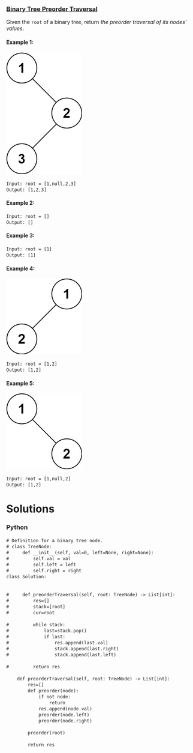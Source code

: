 ### [Binary Tree Preorder Traversal](https://leetcode.com/problems/binary-tree-preorder-traversal/) <br>

Given the `root` of a binary tree, return *the preorder traversal of its nodes' values*.



#### Example 1:
<img src="../../../../../images/144inorder_1.jpg">

```
Input: root = [1,null,2,3]
Output: [1,2,3]

```

#### Example 2:

```
Input: root = []
Output: []

```


#### Example 3:

```
Input: root = [1]
Output: [1]

```


#### Example 4:
<img src="../../../../../images/144inorder_5.jpg">

```
Input: root = [1,2]
Output: [1,2]

```


#### Example 5:
<img src="../../../../../images/144inorder_4.jpg">

```
Input: root = [1,null,2]
Output: [1,2]

```


# Solutions

### Python
```
# Definition for a binary tree node.
# class TreeNode:
#     def __init__(self, val=0, left=None, right=None):
#         self.val = val
#         self.left = left
#         self.right = right
class Solution:    
    
    
#     def preorderTraversal(self, root: TreeNode) -> List[int]:
#         res=[]
#         stack=[root]
#         cur=root

#         while stack:
#             last=stack.pop()
#             if last:
#                 res.append(last.val)
#                 stack.append(last.right)
#                 stack.append(last.left)
        
#         return res
    
    def preorderTraversal(self, root: TreeNode) -> List[int]:
        res=[]        
        def preorder(node):
            if not node:
                return
            res.append(node.val)
            preorder(node.left)
            preorder(node.right)
        
        preorder(root)
        
        return res

```
